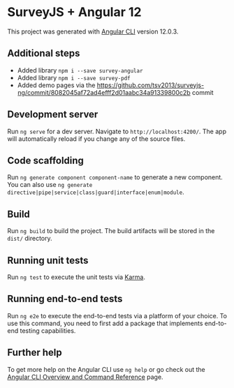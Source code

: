 # SurveyJS + Angular 12

This project was generated with [Angular CLI](https://github.com/angular/angular-cli) version 12.0.3.

## Additional steps

- Added library `npm i --save survey-angular`
- Added library `npm i --save survey-pdf`
- Added demo pages via the https://github.com/tsv2013/surveyjs-ng/commit/8082045af72ad4efff2d01aabc34a91339800c2b commit

## Development server

Run `ng serve` for a dev server. Navigate to `http://localhost:4200/`. The app will automatically reload if you change any of the source files.

## Code scaffolding

Run `ng generate component component-name` to generate a new component. You can also use `ng generate directive|pipe|service|class|guard|interface|enum|module`.

## Build

Run `ng build` to build the project. The build artifacts will be stored in the `dist/` directory.

## Running unit tests

Run `ng test` to execute the unit tests via [Karma](https://karma-runner.github.io).

## Running end-to-end tests

Run `ng e2e` to execute the end-to-end tests via a platform of your choice. To use this command, you need to first add a package that implements end-to-end testing capabilities.

## Further help

To get more help on the Angular CLI use `ng help` or go check out the [Angular CLI Overview and Command Reference](https://angular.io/cli) page.
